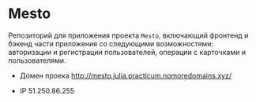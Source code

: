 # Mesto
Репозиторий для приложения проекта `Mesto`, включающий фронтенд и бэкенд части приложения со следующими возможностями: авторизации и регистрации пользователей, операции с карточками и пользователями.
  
* Домен проека
http://mesto.julia.practicum.nomoredomains.xyz/

* IP
51.250.86.255
